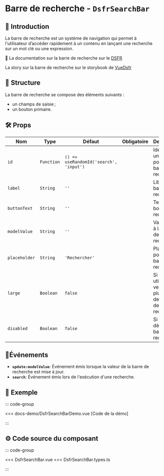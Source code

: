 # Barre de recherche - `DsfrSearchBar`

## 🌟 Introduction

La barre de recherche est un système de navigation qui permet à l'utilisateur d’accéder rapidement à un contenu en lançant une recherche sur un mot clé ou une expression.

🏅 La documentation sur la barre de recherche sur le [DSFR](https://www.systeme-de-design.gouv.fr/elements-d-interface/composants/barre-de-recherche)

<VIcon name="vi-file-type-storybook" /> La story sur la barre de recherche sur le storybook de [VueDsfr](https://storybook.vue-ds.fr/?path=/docs/composants-dsfrsearchbar--docs)

## 📐 Structure

La barre de recherche se compose des éléments suivants :

- un champs de saisie ;
- un bouton primaire.

## 🛠️ Props

| Nom         | Type     | Défaut            | Obligatoire | Description                                                             |
|-------------|----------|-------------------|-------------|-------------------------------------------------------------------------|
| `id`        | `Function`| `() => useRandomId('search', 'input')`| | Identifiant unique pour la barre de recherche.                          |
| `label`     | `String` | `''`              |             | Libellé de la barre de recherche.                                       |
| `buttonText`| `String` | `''`              |             | Texte du bouton de recherche.                                           |
| `modelValue`| `String` | `''`              |             | Valeur liée à la barre de recherche.                                    |
| `placeholder`| `String`| `'Rechercher'`    |             | Placeholder pour la barre de recherche.                                 |
| `large`     | `Boolean`| `false`           |             | Si `true`, utilise une version plus grande de la barre de recherche.    |
| `disabled`  | `Boolean` | `false`          |             | Si `true`, désactive la barre de recherche.                             |

## 📡Événements

- **`update:modelValue`**: Événement émis lorsque la valeur de la barre de recherche est mise à jour.
- **`search`**: Événement émis lors de l'exécution d'une recherche.

## 📝 Exemple

::: code-group

<Story data-title="Démo" min-h="340px">
  <DsfrSearchBarDemo />
</Story>

<<< docs-demo/DsfrSearchBarDemo.vue [Code de la démo]

:::

## ⚙️ Code source du composant

::: code-group

<<< DsfrSearchBar.vue
<<< DsfrSearchBar.types.ts

:::

<script setup lang="ts">
import DsfrSearchBarDemo from './docs-demo/DsfrSearchBarDemo.vue'
</script>
